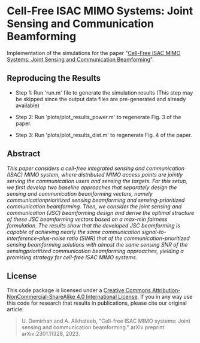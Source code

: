 # Cell-Free ISAC MIMO Systems: Joint Sensing and Communication Beamforming
Implementation of the simulations for the paper "[Cell-Free ISAC MIMO Systems: Joint Sensing and Communication Beamforming](https://arxiv.org/abs/2301.11328)".

## Reproducing the Results

* Step 1: Run 'run.m' file to generate the simulation results (This step may be skipped since the output data files are pre-generated and already available)

* Step 2: Run 'plots/plot_results_power.m' to regenerate Fig. 3 of the paper.

* Step 3: Run 'plots/plot_results_dist.m' to regenerate Fig. 4 of the paper.

## Abstract

*This paper considers a cell-free integrated sensing and communication (ISAC) MIMO system, where distributed MIMO access points are jointly serving the communication users and sensing the targets. For this setup, we first develop two baseline approaches that separately design the sensing and communication beamforming vectors, namely communicationprioritized sensing beamforming and sensing-prioritized communication beamforming. Then, we consider the joint sensing and communication (JSC) beamforming design and derive the optimal structure of these JSC beamforming vectors based on a max-min fairness formulation. The results show that the developed JSC beamforming is capable of achieving nearly the same communication signal-to-interference-plus-noise ratio (SINR) that of the communication-prioritized sensing beamforming solutions with almost the same sensing SNR of the sensingprioritized communication beamforming approaches, yielding a promising strategy for cell-free ISAC MIMO systems.*

## License

This code package is licensed under a [Creative Commons Attribution-NonCommercial-ShareAlike 4.0 International License](https://creativecommons.org/licenses/by-nc-sa/4.0/). If you in any way use this code for research that results in publications, please cite our original article:

> U. Demirhan and A. Alkhateeb, "Cell-free ISAC MIMO systems: Joint sensing and communication beamforming." arXiv preprint arXiv:2301.11328, 2023.
